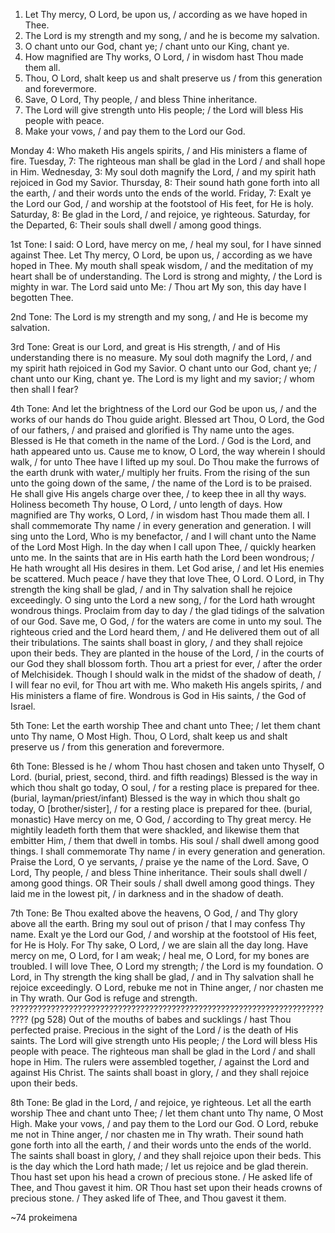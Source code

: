 1. Let Thy mercy, O Lord, be upon us, / according as we have hoped in Thee.
2. The Lord is my strength and my song, / and he is become my salvation.
3. O chant unto our God, chant ye; / chant unto our King, chant ye.
4. How magnified are Thy works, O Lord, / in wisdom hast Thou made them all.
5. Thou, O Lord, shalt keep us and shalt preserve us / from this generation and forevermore.
6. Save, O Lord, Thy people, / and bless Thine inheritance.
7. The Lord will give strength unto His people; / the Lord will bless His people with peace.
8. Make your vows, / and pay them to the Lord our God.

Monday 4: Who maketh His angels spirits, / and His ministers a flame of fire.
Tuesday, 7: The righteous man shall be glad in the Lord / and shall hope in Him.
Wednesday, 3: My soul doth magnify the Lord, / and my spirit hath rejoiced in God my Savior.
Thursday, 8: Their sound hath gone forth into all the earth, / and their words unto the ends of the world.
Friday, 7: Exalt ye the Lord our God, / and worship at the footstool of His feet, for He is holy.
Saturday, 8: Be glad in the Lord, / and rejoice, ye righteous.
Saturday, for the Departed, 6: Their souls shall dwell / among good things.

1st Tone:
I said: O Lord, have mercy on me, / heal my soul, for I have sinned against Thee.
Let Thy mercy, O Lord, be upon us, / according as we have hoped in Thee.
My mouth shall speak wisdom, / and the meditation of my heart shall be of understanding.
The Lord is strong and mighty, / the Lord is mighty in war.
The Lord said unto Me: / Thou art My son, this day have I begotten Thee.

2nd Tone:
The Lord is my strength and my song, / and He is become my salvation.

3rd Tone:
Great is our Lord, and great is His strength, / and of His understanding there is no measure. 
My soul doth magnify the Lord, / and my spirit hath rejoiced in God my Savior.
O chant unto our God, chant ye; / chant unto our King, chant ye.
The Lord is my light and my savior; / whom then shall I fear?

4th Tone:
And let the brightness of the Lord our God be upon us, / and the works of our hands do Thou guide aright.
Blessed art Thou, O Lord, the God of our fathers, / and praised and glorified is Thy name unto the ages.
Blessed is He that cometh in the name of the Lord. / God is the Lord, and hath appeared unto us.
Cause me to know, O Lord, the way wherein I should walk, / for unto Thee have I lifted up my soul.
Do Thou make the furrows of the earth drunk with water,/ multiply her fruits.
From the rising of the sun unto the going down of the same, / the name of the Lord is to be praised.
He shall give His angels charge over thee, / to keep thee in all thy ways.
Holiness becometh Thy house, O Lord, / unto length of days.
How magnified are Thy works, O Lord, / in wisdom hast Thou made them all.
I shall commemorate Thy name / in every generation and generation.
I will sing unto the Lord, Who is my benefactor, / and I will chant unto the Name of the Lord Most High.
In the day when I call upon Thee, / quickly hearken unto me.
In the saints that are in His earth hath the Lord been wondrous; / He hath wrought all His desires in them.
Let God arise, / and let His enemies be scattered.
Much peace / have they that love Thee, O Lord.
O Lord, in Thy strength the king shall be glad, / and in Thy salvation shall he rejoice exceedingly.
O sing unto the Lord a new song, / for the Lord hath wrought wondrous things.
Proclaim from day to day / the glad tidings of the salvation of our God.
Save me, O God, / for the waters are come in unto my soul.
The righteous cried and the Lord heard them, / and He delivered them out of all their tribulations.
The saints shall boast in glory, / and they shall rejoice upon their beds.
They are planted in the house of the Lord, / in the courts of our God they shall blossom forth.
Thou art a priest for ever, / after the order of Melchisidek.
Though I should walk in the midst of the shadow of death, / I will fear no evil, for Thou art with me.
Who maketh His angels spirits, / and His ministers a flame of fire.
Wondrous is God in His saints, / the God of Israel.

5th Tone:
Let the earth worship Thee and chant unto Thee; / let them chant unto Thy name, O Most High.
Thou, O Lord, shalt keep us and shalt preserve us / from this generation and forevermore.

6th Tone:
Blessed is he / whom Thou hast chosen and taken unto Thyself, O Lord. (burial, priest, second, third. and fifth readings)
Blessed is the way in which thou shalt go today, O soul, / for a resting place is prepared for thee. (burial, layman/priest/infant)
Blessed is the way in which thou shalt go today, O [brother/sister], / for a resting place is prepared for thee. (burial, monastic)
Have mercy on me, O God, / according to Thy great mercy.
He mightily leadeth forth them that were shackled, and likewise them that embitter Him, / them that dwell in tombs.
His soul / shall dwell among good things.
I shall commemorate Thy name / in every generation and generation.
Praise the Lord, O ye servants, / praise ye the name of the Lord.
Save, O Lord, Thy people, / and bless Thine inheritance.
Their souls shall dwell / among good things.
        OR
Their souls / shall dwell among good things.
They laid me in the lowest pit, / in darkness and in the shadow of death.

7th Tone:
Be Thou exalted above the heavens, O God, / and Thy glory above all the earth.
Bring my soul out of prison / that I may confess Thy name.
Exalt ye the Lord our God, / and worship at the footstool of His feet, for He is Holy.
For Thy sake, O Lord, / we are slain all the day long.
Have mercy on me, O Lord, for I am weak; / heal me, O Lord, for my bones are troubled.
I will love Thee, O Lord my strength; / the Lord is my foundation.
O Lord, in Thy strength the king shall be glad, / and in Thy salvation shall he rejoice exceedingly.
O Lord, rebuke me not in Thine anger, / nor chasten me in Thy wrath.
Our God is refuge and strength. ?????????????????????????????????????????????????????????????????????????? (pg 528)
Out of the mouths of babes and sucklings / hast Thou perfected praise.
Precious in the sight of the Lord / is the death of His saints. 
The Lord will give strength unto His people; / the Lord will bless His people with peace.
The righteous man shall be glad in the Lord / and shall hope in Him.
The rulers were assembled together, / against the Lord and against His Christ.
The saints shall boast in glory, / and they shall rejoice upon their beds.

8th Tone:
Be glad in the Lord, / and rejoice, ye righteous.
Let all the earth worship Thee and chant unto Thee; / let them chant unto Thy name, O Most High.
Make your vows, / and pay them to the Lord our God.
O Lord, rebuke me not in Thine anger, / nor chasten me in Thy wrath.
Their sound hath gone forth into all the earth, / and their words unto the ends of the world.
The saints shall boast in glory, / and they shall rejoice upon their beds.
This is the day which the Lord hath made; / let us rejoice and be glad therein.
Thou hast set upon his head a crown of precious stone. / He asked life of Thee, and Thou gavest it him.
    OR
Thou hast set upon their heads crowns of precious stone. / They asked life of Thee, and Thou gavest it them.

~74 prokeimena